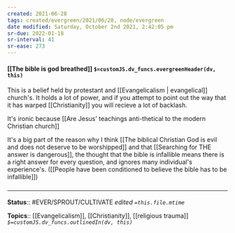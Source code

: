```yaml
---
created: 2021-06-28
tags: created/evergreen/2021/06/28, node/evergreen
date modified: Saturday, October 2nd 2021, 2:42:05 pm
sr-due: 2022-01-18
sr-interval: 41
sr-ease: 273
---
```


#### [[The bible is god breathed]] `$=customJS.dv_funcs.evergreenHeader(dv, this)`

This is a belief held by protestant and [[Evangelicalism | evangelical]] church's. It holds a lot of power, and if you attempt to point out the way that it has warped [[Christianity]] you will recieve a lot of backlash.

It's ironic because [[Are Jesus' teachings anti-thetical to the modern Christian church]]

It's a big part of the reason why I think [[The biblical Christian God is evil and does not deserve to be worshipped]] and that [[Searching for THE answer is dangerous]], the thought that the bible is infallible means there is a right answer for every question, and ignores many individual's experience's. ([[People have been conditioned to believe the bible has to be infallible]])

### <hr class="footnote"/>

**Status**:: #EVER/SPROUT/CULTIVATE
*edited `=this.file.mtime`*

**Topics**:: [[Evangelicalism]], [[Christianity]], [[religious trauma]]
*`$=customJS.dv_funcs.outlinedIn(dv, this)`*
